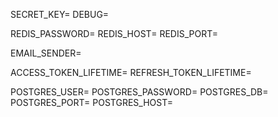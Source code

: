SECRET_KEY=
DEBUG=

REDIS_PASSWORD=
REDIS_HOST=
REDIS_PORT=

EMAIL_SENDER=

ACCESS_TOKEN_LIFETIME=
REFRESH_TOKEN_LIFETIME=

POSTGRES_USER=
POSTGRES_PASSWORD=
POSTGRES_DB=
POSTGRES_PORT=
POSTGRES_HOST=